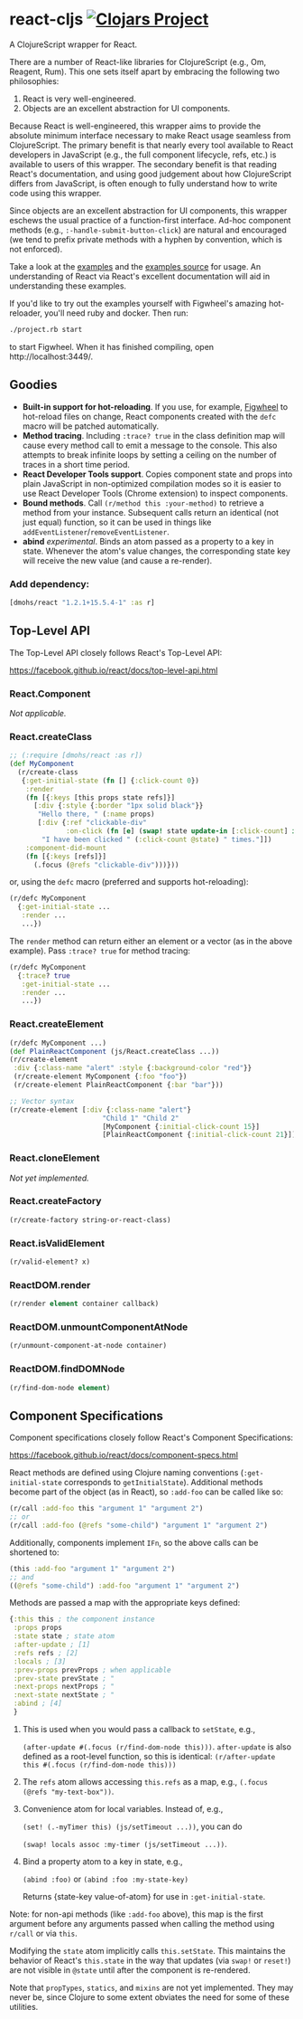 # react-cljs [![Clojars Project](https://img.shields.io/clojars/v/dmohs/react.svg)](https://clojars.org/dmohs/react)

A ClojureScript wrapper for React.

There are a number of React-like libraries for ClojureScript (e.g., Om, Reagent, Rum). This one sets itself apart by embracing the following two philosophies:
1. React is very well-engineered.
2. Objects are an excellent abstraction for UI components.

Because React is well-engineered, this wrapper aims to provide the absolute minimum interface necessary to make React usage seamless from ClojureScript. The primary benefit is that nearly every tool available to React developers in JavaScript (e.g., the full component lifecycle, refs, etc.) is available to users of this wrapper. The secondary benefit is that reading React's documentation, and using good judgement about how ClojureScript differs from JavaScript, is often enough to fully understand how to write code using this wrapper.

Since objects are an excellent abstraction for UI components, this wrapper eschews the usual practice of a function-first interface. Ad-hoc component methods (e.g., `:-handle-submit-button-click`) are natural and encouraged (we tend to prefix private methods with a hyphen by convention, which is not enforced).

Take a look at the [examples](http://dmohs.github.io/react-cljs/examples/) and the [examples source](https://github.com/dmohs/react-cljs/blob/master/src/test/cljs/webui/main.cljs) for usage. An understanding of React via React's excellent documentation will aid in understanding these examples.

If you'd like to try out the examples yourself with Figwheel's amazing hot-reloader, you'll need ruby and docker. Then run:
```sh
./project.rb start
```
to start Figwheel. When it has finished compiling, open http://localhost:3449/.

## Goodies

- **Built-in support for hot-reloading**. If you use, for example, [Figwheel](https://github.com/bhauman/lein-figwheel) to hot-reload files on change, React components created with the `defc` macro will be patched automatically.
- **Method tracing**. Including `:trace? true` in the class definition map will cause every method call to emit a message to the console. This also attempts to break infinite loops by setting a ceiling on the number of traces in a short time period.
- **React Developer Tools support**. Copies component state and props into plain JavaScript in non-optimized compilation modes so it is easier to use React Developer Tools (Chrome extension) to inspect components.
- **Bound methods**. Call `(r/method this :your-method)` to retrieve a method from your instance. Subsequent calls return an identical (not just equal) function, so it can be used in things like `addEventListener`/`removeEventListener`.
- **abind** *experimental*. Binds an atom passed as a property to a key in state. Whenever the atom's value changes, the corresponding state key will receive the new value (and cause a re-render).

### Add dependency:

```cljs
[dmohs/react "1.2.1+15.5.4-1" :as r]
```

## Top-Level API

The Top-Level API closely follows React's Top-Level API:

https://facebook.github.io/react/docs/top-level-api.html

### React.Component

*Not applicable.*

### React.createClass

```cljs
;; (:require [dmohs/react :as r])
(def MyComponent
  (r/create-class
   {:get-initial-state (fn [] {:click-count 0})
    :render
    (fn [{:keys [this props state refs]}]
      [:div {:style {:border "1px solid black"}}
       "Hello there, " (:name props)
       [:div {:ref "clickable-div"
              :on-click (fn [e] (swap! state update-in [:click-count] inc))}
        "I have been clicked " (:click-count @state) " times."]])
    :component-did-mount
    (fn [{:keys [refs]}]
      (.focus (@refs "clickable-div")))}))
```

or, using the `defc` macro (preferred and supports hot-reloading):

```cljs
(r/defc MyComponent
  {:get-initial-state ...
   :render ...
   ...})
```

The `render` method can return either an element or a vector (as in the above example). Pass `:trace? true` for method tracing:

```cljs
(r/defc MyComponent
  {:trace? true
   :get-initial-state ...
   :render ...
   ...})
```

### React.createElement

```cljs
(r/defc MyComponent ...)
(def PlainReactComponent (js/React.createClass ...))
(r/create-element
 :div {:class-name "alert" :style {:background-color "red"}}
 (r/create-element MyComponent {:foo "foo"})
 (r/create-element PlainReactComponent {:bar "bar"}))

;; Vector syntax
(r/create-element [:div {:class-name "alert"}
                       "Child 1" "Child 2"
                       [MyComponent {:initial-click-count 15}]
                       [PlainReactComponent {:initial-click-count 21}]])
```

### React.cloneElement

*Not yet implemented.*

### React.createFactory

```cljs
(r/create-factory string-or-react-class)
```

### React.isValidElement

```cljs
(r/valid-element? x)
```

### ReactDOM.render

```cljs
(r/render element container callback)
```

### ReactDOM.unmountComponentAtNode

```cljs
(r/unmount-component-at-node container)
```

### ReactDOM.findDOMNode

```cljs
(r/find-dom-node element)
```

## Component Specifications

Component specifications closely follow React's Component Specifications:

https://facebook.github.io/react/docs/component-specs.html

React methods are defined using Clojure naming conventions (`:get-initial-state` corresponds to `getInitialState`). Additional methods become part of the object (as in React), so `:add-foo` can be called like so:
```cljs
(r/call :add-foo this "argument 1" "argument 2")
;; or
(r/call :add-foo (@refs "some-child") "argument 1" "argument 2")
```

Additionally, components implement `IFn`, so the above calls can be shortened to:
```cljs
(this :add-foo "argument 1" "argument 2")
;; and
((@refs "some-child") :add-foo "argument 1" "argument 2")
```

Methods are passed a map with the appropriate keys defined:

```cljs
{:this this ; the component instance
 :props props
 :state state ; state atom
 :after-update ; [1]
 :refs refs ; [2]
 :locals ; [3]
 :prev-props prevProps ; when applicable
 :prev-state prevState ; "
 :next-props nextProps ; "
 :next-state nextState ; "
 :abind ; [4]
 }
```

1. This is used when you would pass a callback to `setState`, e.g.,

   `(after-update #(.focus (r/find-dom-node this)))`. `after-update` is also defined as a root-level function, so this is identical: `(r/after-update this #(.focus (r/find-dom-node this)))`
2. The `refs` atom allows accessing `this.refs` as a map, e.g., `(.focus (@refs "my-text-box"))`.
3. Convenience atom for local variables. Instead of, e.g.,

   `(set! (.-myTimer this) (js/setTimeout ...))`, you can do

   `(swap! locals assoc :my-timer (js/setTimeout ...))`.
4. Bind a property atom to a key in state, e.g.,

   `(abind :foo)` or `(abind :foo :my-state-key)`

   Returns {state-key value-of-atom} for use in `:get-initial-state`.

Note: for non-api methods (like `:add-foo` above), this map is the first argument before any arguments passed when calling the method using `r/call` or via `this`.

Modifying the `state` atom implicitly calls `this.setState`. This maintains the behavior of React's `this.state` in the way that updates (via `swap!` or `reset!`) are not visible in `@state` until after the component is re-rendered.

Note that `propTypes`, `statics`, and `mixins` are not yet implemented. They may never be, since Clojure to some extent obviates the need for some of these utilities.
